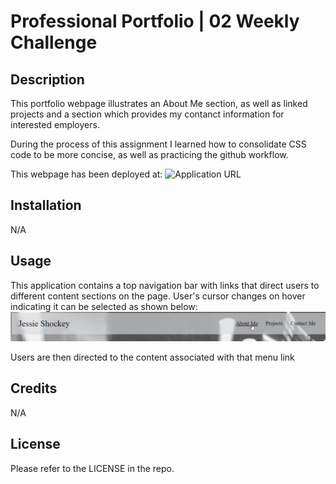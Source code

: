 # Professional Portfolio | 02 Weekly Challenge

## Description

This portfolio webpage illustrates an About Me section, as well as linked projects and a section which provides my contanct information for interested employers. 

During the process of this assignment I learned how to consolidate CSS code to be more concise, as well as practicing the github workflow.

This webpage has been deployed at: ![Application URL](https://shockeyj9.github.io/Professional-Portfolio/)


## Installation

N/A

## Usage

This application contains a top navigation bar with links that direct users to different content sections on the page. User's cursor changes on hover indicating it can be selected as shown below:
![top level navigation example](./assets/images/top-nav-bar.png)

Users are then directed to the content associated with that menu link

## Credits

N/A

## License

Please refer to the LICENSE in the repo.


